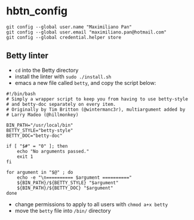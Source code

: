 # hbtn_config
```
git config --global user.name "Maximiliano Pan"  
git config --global user.email "maximiliano.pan@hotmail.com"  
git config --global credential.helper store  
```

## Betty linter
- `cd` into the Betty directory  
- install the linter with `sudo ./install.sh`  
- emacs a new file called `betty`, and copy the script below: 

```
#!/bin/bash
# Simply a wrapper script to keep you from having to use betty-style
# and betty-doc separately on every item.
# Originally by Tim Britton (@wintermanc3r), multiargument added by
# Larry Madeo (@hillmonkey)

BIN_PATH="/usr/local/bin"
BETTY_STYLE="betty-style"
BETTY_DOC="betty-doc"

if [ "$#" = "0" ]; then
    echo "No arguments passed."
    exit 1
fi

for argument in "$@" ; do
    echo -e "\n========== $argument =========="
    ${BIN_PATH}/${BETTY_STYLE} "$argument"
    ${BIN_PATH}/${BETTY_DOC} "$argument"
done
```
-  change permissions to apply to all users with `chmod a+x betty`  
-  move the `betty` file into `/bin/` directory  
